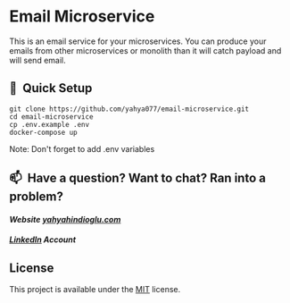 # Email Microservice

This is an email service for your microservices. You can produce your emails 
from other microservices or monolith than it will catch payload and will send email.

## 🚀&nbsp; Quick Setup

```
git clone https://github.com/yahya077/email-microservice.git
cd email-microservice
cp .env.example .env
docker-compose up
```

Note: Don't forget to add .env variables

## 📫&nbsp; Have a question? Want to chat? Ran into a problem?

#### *Website [yahyahindioglu.com](https://yahyahindioglu.com)*

#### *[LinkedIn](https://www.linkedin.com/in/yahyahindioglu/) Account*

## License
This project is available under the [MIT](https://opensource.org/licenses/mit-license.php) license.